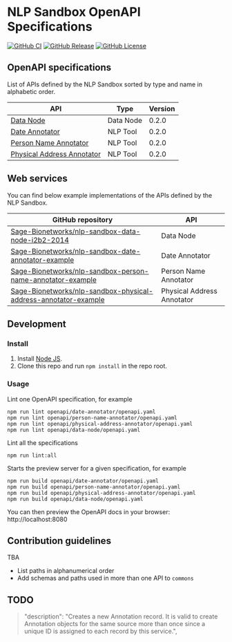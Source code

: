# NLP Sandbox OpenAPI Specifications

[![GitHub CI](https://img.shields.io/github/workflow/status/Sage-Bionetworks/nlp-sandbox-schemas/ci.svg?color=94398d&labelColor=555555&logoColor=ffffff&style=for-the-badge&logo=github)](https://github.com/Sage-Bionetworks/nlp-sandbox-schemas)
[![GitHub Release](https://img.shields.io/github/release/Sage-Bionetworks/nlp-sandbox-schemas.svg?include_prereleases&color=94398d&labelColor=555555&logoColor=ffffff&style=for-the-badge&logo=github)](https://github.com/Sage-Bionetworks/nlp-sandbox-schemas/releases)
[![GitHub License](https://img.shields.io/github/license/Sage-Bionetworks/nlp-sandbox-schemas.svg?color=94398d&labelColor=555555&logoColor=ffffff&style=for-the-badge&logo=github)](https://github.com/Sage-Bionetworks/nlp-sandbox-schemas)

## OpenAPI specifications

List of APIs defined by the NLP Sandbox sorted by type and name in alphabetic
order.

| API | Type | Version |
|---|---|---|
| [Data Node](/openapi/data-node) | Data Node | 0.2.0 |
| [Date Annotator](/openapi/date-annotator) | NLP Tool | 0.2.0 |
| [Person Name Annotator](/openapi/person-name-annotator) | NLP Tool | 0.2.0 |
| [Physical Address Annotator](/openapi/physical-address-annotator) | NLP Tool | 0.2.0 |

## Web services

You can find below example implementations of the APIs defined by the NLP Sandbox.

| GitHub repository | API |
|---|---|
| [Sage-Bionetworks/nlp-sandbox-data-node-i2b2-2014](https://github.com/Sage-Bionetworks/nlp-sandbox-data-node-i2b2-2014) | Data Node |
| [Sage-Bionetworks/nlp-sandbox-date-annotator-example](https://github.com/Sage-Bionetworks/nlp-sandbox-date-annotator-example) | Date Annotator |
| [Sage-Bionetworks/nlp-sandbox-person-name-annotator-example](https://github.com/Sage-Bionetworks/nlp-sandbox-person-name-annotator-example) | Person Name Annotator |
| [Sage-Bionetworks/nlp-sandbox-physical-address-annotator-example](https://github.com/Sage-Bionetworks/nlp-sandbox-physical-address-annotator-example) | Physical Address Annotator |

## Development

### Install

1. Install [Node JS](https://nodejs.org/).
2. Clone this repo and run `npm install` in the repo root.

### Usage

Lint one OpenAPI specification, for example

    npm run lint openapi/date-annotator/openapi.yaml
    npm run lint openapi/person-name-annotator/openapi.yaml
    npm run lint openapi/physical-address-annotator/openapi.yaml
    npm run lint openapi/data-node/openapi.yaml

Lint all the specifications

    npm run lint:all

Starts the preview server for a given specification, for example

    npm run build openapi/date-annotator/openapi.yaml
    npm run build openapi/person-name-annotator/openapi.yaml
    npm run build openapi/physical-address-annotator/openapi.yaml
    npm run build openapi/data-node/openapi.yaml

You can then preview the OpenAPI docs in your browser: http://localhost:8080

## Contribution guidelines

TBA

- List paths in alphanumerical order
- Add schemas and paths used in more than one API to `commons`

## TODO

> "description": "Creates a new Annotation record. It is valid to create Annotation objects for the same source more than once since a unique ID is assigned to each record by this service.",

<!-- Definitions -->

[data_node_yaml]: https://Sage-Bionetworks.github.io//nlp-sandbox-schemas/data-node/develop/openapi.yaml
[data_node_json]: https://Sage-Bionetworks.github.io//nlp-sandbox-schemas/data-node/develop/openapi.json
[data_node_html]: https://Sage-Bionetworks.github.io//nlp-sandbox-schemas/data-node/develop/docs/index.html